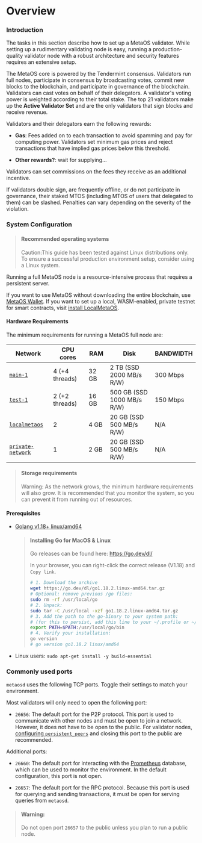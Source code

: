 # Overview

### Introduction

The tasks in this section describe how to set up a MetaOS validator.
While setting up a rudimentary validating node is easy, running a production-quality validator node with a robust architecture and security features requires an extensive setup.

The MetaOS core is powered by the Tendermint consensus.
Validators run full nodes, participate in consensus by broadcasting votes, commit new blocks to the blockchain, and participate in governance of the blockchain.
Validators can cast votes on behalf of their delegators. A validator's voting power is weighted according to their total stake.
The top 21 validators make up the **Active Validator Set** and are the only validators that sign blocks and receive revenue.

Validators and their delegators earn the following rewards:

- **Gas**: Fees added on to each transaction to avoid spamming and pay for computing power. Validators set minimum gas prices and reject transactions that have implied gas prices below this threshold.

- **Other rewards?**: wait for supplying...

Validators can set commissions on the fees they receive as an additional incentive.

If validators double sign, are frequently offline, or do not participate in governance, their staked MTOS (including MTOS of users that delegated to them) can be slashed. Penalties can vary depending on the severity of the violation.

### System Configuration

> #### Recommended operating systems
>
> Caution:This guide has been tested against Linux distributions only.
> To ensure a successful production environment setup, consider using a Linux system.

Running a full MetaOS node is a resource-intensive process that requires a persistent server.

If you want to use MetaOS without downloading the entire blockchain, use [MetaOS Wallet](https://wallet.metaos.im/).
If you want to set up a local, WASM-enabled, private testnet for smart contracts, visit [install LocalMetaOS](../../develop/localmetaos/README.md).

#### Hardware Requirements

The minimum requirements for running a MetaOS full node are:

| Network                                                               | CPU cores      | RAM   | Disk                       | BANDWIDTH |
| --------------------------------------------------------------------- | -------------- | ----- | -------------------------- | --------- |
| [`main-1`](join-a-network.md#join-a-public-network)                   | 4 (+4 threads) | 32 GB | 2 TB (SSD 2000 MB/s R/W)   | 300 Mbps  |
| [`test-1`](join-a-network.md#join-a-public-network)                   | 2 (+2 threads) | 16 GB | 500 GB (SSD 1000 MB/s R/W) | 150 Mbps  |
| [`localmetaos`]()                                                     | 2              | 4 GB  | 20 GB (SSD 500 MB/s R/W)   | N/A       |
| [`private-network`](join-a-network.md#set-up-a-local-private-network) | 1              | 2 GB  | 20 GB (SSD 500 MB/s R/W)   | N/A       |

> #### Storage requirements
>
> Warning:
> As the network grows, the minimum hardware requirements will also grow.
> It is recommended that you monitor the system, so you can prevent it from running out of resources.

#### Prerequisites

- [Golang v1.18+ linux/amd64](https://go.dev/dl/)

  > #### Installing Go for MacOS & Linux
  >
  > Go releases can be found here: [ https://go.dev/dl/ ](https://go.dev/dl/)
  >
  > In your browser, you can right-click the correct release (V1.18) and `Copy link`.
  >
  > ```bash
  > # 1. Download the archive
  > wget https://go.dev/dl/go1.18.2.linux-amd64.tar.gz
  > # Optional: remove previous /go files:
  > sudo rm -rf /usr/local/go
  > # 2. Unpack:
  > sudo tar -C /usr/local -xzf go1.18.2.linux-amd64.tar.gz
  > # 3. Add the path to the go-binary to your system path:
  > # (for this to persist, add this line to your ~/.profile or ~/.bashrc or  ~/.zshrc)
  > export PATH=$PATH:/usr/local/go/bin
  > # 4. Verify your installation:
  > go version
  > # go version go1.18.2 linux/amd64
  > ```

- Linux users: `sudo apt-get install -y build-essential`

### Commonly used ports

`metaosd` uses the following TCP ports. Toggle their settings to match your environment.

Most validators will only need to open the following port:

- `26656`: The default port for the P2P protocol. This port is used to communicate with other nodes and must be open to join a network. However, it does not have to be open to the public. For validator nodes, [configuring `persistent_peers`](updates-and-additional.md#additional-settings) and closing this port to the public are recommended.

Additional ports:

- `26660`: The default port for interacting with the [Prometheus](https://prometheus.io) database, which can be used to monitor the environment. In the default configuration, this port is not open.

- `26657`: The default port for the RPC protocol. Because this port is used for querying and sending transactions, it must be open for serving queries from `metaosd`.

> #### Warning:
>
> Do not open port `26657` to the public unless you plan to run a public node.